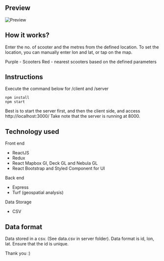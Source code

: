 ## Preview

![Preview](https://i.gyazo.com/3edeaead3bc2d3c6c63505e776c34691.gif)
## How it works?

Enter the no. of scooter and the metres from the defined location.
To set the location, you can manually enter lon and lat, or tap on the map.

Purple - Scooters
Red - nearest scooters based on the defined parameters

## Instructions

Execute the command below for /client and /server
```
npm install
npm start
```

Best is to start the server first, and then the client side, and access http://localhost:3000/
Take note that the server is running at 8000.

## Technology used
Front end
- ReactJS
- Redux
- React Mapbox Gl, Deck GL and Nebula GL
- React Bootstrap and Styled Component for UI

Back end
- Express
- Turf (geospatial analysis)

Data Storage
- CSV

## Data format
Data stored in a csv. (See data.csv in server folder).
Data format is id, lon, lat.
Ensure that the id is unique.

Thank you :)